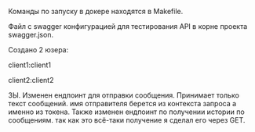 Команды по запуску в докере находятся в Makefile.

Файл с swagger конфигурацией для тестирования API в корне проекта swagger.json.


Создано 2 юзера:
 
client1:client1

client2:client2

ЗЫ. Изменен ендпоинт для отправки сообщения. Принимает только текст сообщений. имя отправителя берется из контекста запроса а именно из токена.
Также изменен ендпоинт по получении истории по сообщениям. так как это всё-таки получение я сделал его через GET.

